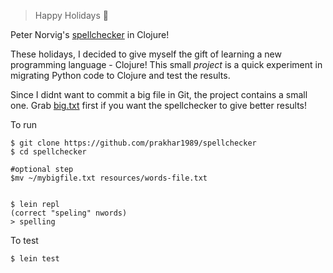> Happy Holidays :santa:

Peter Norvig's [spellchecker](http://norvig.com/spell-correct.html) in Clojure!

These holidays, I decided to give myself the gift of learning a new programming language - Clojure! This small *project* is a quick experiment in migrating Python code to Clojure and test the results. 

Since I didnt want to commit a big file in Git, the project contains a small one.
Grab [big.txt](http://norvig.com/big.txt) first if you want the spellchecker to give better results!


To run

```
$ git clone https://github.com/prakhar1989/spellchecker
$ cd spellchecker

#optional step
$mv ~/mybigfile.txt resources/words-file.txt


$ lein repl
(correct "speling" nwords)
> spelling
```

To test
```
$ lein test
```
